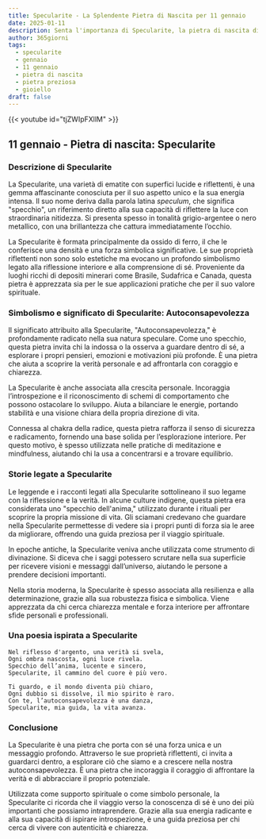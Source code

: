 ```yaml
---
title: Specularite - La Splendente Pietra di Nascita per 11 gennaio
date: 2025-01-11
description: Senta l'importanza di Specularite, la pietra di nascita di 11 gennaio che simboleggia Autoconsapevolezza. Lasci che la sua bellezza e il suo significato illuminino la sua giornata.
author: 365giorni
tags:
  - specularite
  - gennaio
  - 11 gennaio
  - pietra di nascita
  - pietra preziosa
  - gioiello
draft: false
---
```


{{< youtube id="tjZWIpFXllM" >}}

## 11 gennaio - Pietra di nascita: Specularite

### Descrizione di Specularite

La Specularite, una varietà di ematite con superfici lucide e riflettenti, è una gemma affascinante conosciuta per il suo aspetto unico e la sua energia intensa. Il suo nome deriva dalla parola latina _speculum_, che significa "specchio", un riferimento diretto alla sua capacità di riflettere la luce con straordinaria nitidezza. Si presenta spesso in tonalità grigio-argentee o nero metallico, con una brillantezza che cattura immediatamente l’occhio.

La Specularite è formata principalmente da ossido di ferro, il che le conferisce una densità e una forza simbolica significative. Le sue proprietà riflettenti non sono solo estetiche ma evocano un profondo simbolismo legato alla riflessione interiore e alla comprensione di sé. Proveniente da luoghi ricchi di depositi minerari come Brasile, Sudafrica e Canada, questa pietra è apprezzata sia per le sue applicazioni pratiche che per il suo valore spirituale.

### Simbolismo e significato di Specularite: Autoconsapevolezza

Il significato attribuito alla Specularite, "Autoconsapevolezza," è profondamente radicato nella sua natura speculare. Come uno specchio, questa pietra invita chi la indossa o la osserva a guardare dentro di sé, a esplorare i propri pensieri, emozioni e motivazioni più profonde. È una pietra che aiuta a scoprire la verità personale e ad affrontarla con coraggio e chiarezza.

La Specularite è anche associata alla crescita personale. Incoraggia l’introspezione e il riconoscimento di schemi di comportamento che possono ostacolare lo sviluppo. Aiuta a bilanciare le energie, portando stabilità e una visione chiara della propria direzione di vita.

Connessa al chakra della radice, questa pietra rafforza il senso di sicurezza e radicamento, fornendo una base solida per l’esplorazione interiore. Per questo motivo, è spesso utilizzata nelle pratiche di meditazione e mindfulness, aiutando chi la usa a concentrarsi e a trovare equilibrio.

### Storie legate a Specularite

Le leggende e i racconti legati alla Specularite sottolineano il suo legame con la riflessione e la verità. In alcune culture indigene, questa pietra era considerata uno "specchio dell'anima," utilizzato durante i rituali per scoprire la propria missione di vita. Gli sciamani credevano che guardare nella Specularite permettesse di vedere sia i propri punti di forza sia le aree da migliorare, offrendo una guida preziosa per il viaggio spirituale.

In epoche antiche, la Specularite veniva anche utilizzata come strumento di divinazione. Si diceva che i saggi potessero scrutare nella sua superficie per ricevere visioni e messaggi dall’universo, aiutando le persone a prendere decisioni importanti.

Nella storia moderna, la Specularite è spesso associata alla resilienza e alla determinazione, grazie alla sua robustezza fisica e simbolica. Viene apprezzata da chi cerca chiarezza mentale e forza interiore per affrontare sfide personali e professionali.

### Una poesia ispirata a Specularite

```
Nel riflesso d'argento, una verità si svela,  
Ogni ombra nascosta, ogni luce rivela.  
Specchio dell’anima, lucente e sincero,  
Specularite, il cammino del cuore è più vero.

Ti guardo, e il mondo diventa più chiaro,  
Ogni dubbio si dissolve, il mio spirito è raro.  
Con te, l’autoconsapevolezza è una danza,  
Specularite, mia guida, la vita avanza.
```

### Conclusione

La Specularite è una pietra che porta con sé una forza unica e un messaggio profondo. Attraverso le sue proprietà riflettenti, ci invita a guardarci dentro, a esplorare ciò che siamo e a crescere nella nostra autoconsapevolezza. È una pietra che incoraggia il coraggio di affrontare la verità e di abbracciare il proprio potenziale.

Utilizzata come supporto spirituale o come simbolo personale, la Specularite ci ricorda che il viaggio verso la conoscenza di sé è uno dei più importanti che possiamo intraprendere. Grazie alla sua energia radicante e alla sua capacità di ispirare introspezione, è una guida preziosa per chi cerca di vivere con autenticità e chiarezza.